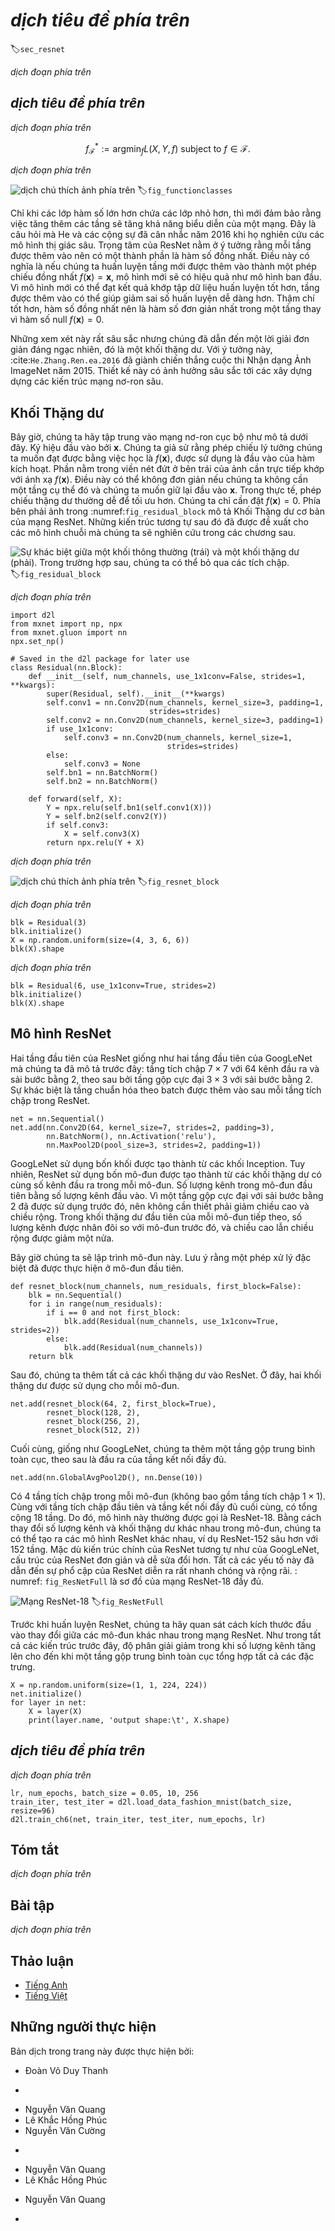 <!-- ===================== Bắt đầu dịch Phần 1 ==================== -->
<!-- ========================================= REVISE PHẦN 1 - BẮT ĐẦU =================================== -->

<!--
# Residual Networks (ResNet)
-->

# *dịch tiêu đề phía trên*
:label:`sec_resnet`

<!--
As we design increasingly deeper networks it becomes imperative to understand how adding layers can increase the complexity and expressiveness of the network.
Even more important is the ability to design networks where adding layers makes networks strictly more expressive rather than just different.
To make some progress we need a bit of theory.
-->

*dịch đoạn phía trên*

<!--
## Function Classes
-->

## *dịch tiêu đề phía trên*

<!--
Consider $\mathcal{F}$, the class of functions that a specific network architecture (together with learning rates and other hyperparameter settings) can reach.
That is, for all $f \in \mathcal{F}$ there exists some set of parameters $W$ that can be obtained through training on a suitable dataset.
Let us assume that $f^*$ is the function that we really would like to find.
If it is in $\mathcal{F}$, we are in good shape but typically we will not be quite so lucky.
Instead, we will try to find some $f^*_\mathcal{F}$ which is our best bet within $\mathcal{F}$.
For instance, we might try finding it by solving the following optimization problem:
-->

*dịch đoạn phía trên*

$$f^*_\mathcal{F} := \mathop{\mathrm{argmin}}_f L(X, Y, f) \text{ subject to } f \in \mathcal{F}.$$

<!--
It is only reasonable to assume that if we design a different and more powerful architecture $\mathcal{F}'$ we should arrive at a better outcome.
In other words, we would expect that $f^*_{\mathcal{F}'}$ is "better" than $f^*_{\mathcal{F}}$.
However, if $\mathcal{F} \not\subseteq \mathcal{F}'$ there is no guarantee that this should even happen.
In fact, $f^*_{\mathcal{F}'}$ might well be worse.
This is a situation that we often encounter in practice---adding layers does not only make the network more expressive, it also changes it in sometimes not quite so predictable ways. :numref:`fig_functionclasses`illustrates this in slightly abstract terms.
-->

*dịch đoạn phía trên*

<!--
![Left: non-nested function classes. The distance may in fact increase as the complexity increases. Right: with nested function classes this does not happen.](../img/functionclasses.svg)
-->

![*dịch chú thích ảnh phía trên*](../img/functionclasses.svg)
:label:`fig_functionclasses`

<!-- ===================== Kết thúc dịch Phần 1 ===================== -->

<!-- ===================== Bắt đầu dịch Phần 2 ===================== -->

<!--
Only if larger function classes contain the smaller ones are we guaranteed that increasing them strictly increases the expressive power of the network.
This is the question that He et al, 2016 considered when working on very deep computer vision models.
At the heart of ResNet is the idea that every additional layer should contain the identity function as one of its elements.
This means that if we can train the newly-added layer into an identity mapping $f(\mathbf{x}) = \mathbf{x}$, the new model will be as effective as the original model.
As the new model may get a better solution to fit the training dataset, the added layer might make it easier to reduce training errors.
Even better, the identity function rather than the null $f(\mathbf{x}) = 0$ should be the simplest function within a layer.
-->

Chỉ khi các lớp hàm số lớn hơn chứa các lớp nhỏ hơn, thì mới đảm bảo rằng việc tăng thêm các tầng sẽ tăng khả năng biểu diễn của một mạng.
Đây là câu hỏi mà He và các cộng sự đã cân nhắc năm 2016 khi họ nghiên cứu các mô hình thị giác sâu.
Trọng tâm của ResNet nằm ở ý tưởng rằng mỗi tầng được thêm vào nên có một thành phần là hàm số đồng nhất. 
Điều này có nghĩa là nếu chúng ta huấn luyện tầng mới được thêm vào thành một phép chiếu đồng nhất $f(\mathbf{x}) = \mathbf{x}$, mô hình mới sẽ có hiệu quả như mô hình ban đầu.
Vì mô hình mới có thể đạt kết quả khớp tập dữ liệu huấn luyện tốt hơn, tầng được thêm vào có thể giúp giảm sai số huấn luyện dễ dàng hơn.
Thậm chí tốt hơn, hàm số đồng nhất nên là hàm số đơn giản nhất trong một tầng thay vì hàm số null $f(\mathbf{x}) = 0$.

<!--
These considerations are rather profound but they led to a surprisingly simple solution, a residual block.
With it, :cite:`He.Zhang.Ren.ea.2016` won the ImageNet Visual Recognition Challenge in 2015.
The design had a profound influence on how to build deep neural networks.
-->

Những xem xét này rất sâu sắc nhưng chúng đã dẫn đến một lời giải đơn giản đáng ngạc nhiên, đó là một khối thặng dư.
Với ý tưởng này, :cite:`He.Zhang.Ren.ea.2016` đã giành chiến thắng cuộc thi Nhận dạng Ảnh ImageNet năm 2015.
Thiết kế này có ảnh hưởng sâu sắc tới các xây dựng dựng các kiến trúc mạng nơ-ron sâu.

<!--
## Residual Blocks
-->

## Khối Thặng dư

<!--
Let us focus on a local neural network, as depicted below.
Denote the input by $\mathbf{x}$.
We assume that the ideal mapping we want to obtain by learning is $f(\mathbf{x})$, to be used as the input to the activation function.
The portion within the dotted-line box in the left image must directly fit the mapping $f(\mathbf{x})$.
This can be tricky if we do not need that particular layer and we would much rather retain the input $\mathbf{x}$.
The portion within the dotted-line box in the right image now only needs to parametrize the *deviation* from the identity, since we return $\mathbf{x} + f(\mathbf{x})$.
In practice, the residual mapping is often easier to optimize.
We only need to set $f(\mathbf{x}) = 0$.
The right image in :numref:`fig_residual_block` illustrates the basic Residual Block of ResNet.
Similar architectures were later proposed for sequence models which we will study later.
-->

Bây giờ, chúng ta hãy tập trung vào mạng nơ-ron cục bộ như mô tả dưới đây.
Ký hiệu đầu vào bởi $\mathbf{x}$.
Chúng ta giả sử rằng phép chiếu lý tưởng chúng ta muốn đạt được bằng việc học là $f(\mathbf{x})$, được sử dụng là đầu vào của hàm kích hoạt.
Phần nằm trong viền nét đứt ở bên trái của ảnh cần trực tiếp khớp với ánh xạ $f(\mathbf{x})$.
Điều này có thể không đơn giản nếu chúng ta không cần một tầng cụ thể đó và chúng ta muốn giữ lại đầu vào $\mathbf{x}$.
Trong thực tế, phép chiếu thặng dư thường dễ để tối ưu hơn.
Chúng ta chỉ cần đặt $f(\mathbf{x}) = 0$.
Phía bên phải ảnh trong :numref:`fig_residual_block` mô tả Khối Thặng dư cơ bản của mạng ResNet.
Những kiến trúc tương tự sau đó đã được đề xuất cho các mô hình chuỗi mà chúng ta sẽ nghiên cứu trong các chương sau.

<!--
![The difference between a regular block (left) and a residual block (right). In the latter case, we can short-circuit the convolutions.](../img/residual-block.svg)
-->

![Sự khác biệt giữa một khối thông thường (trái) và một khối thặng dư (phải). Trong trường hợp sau, chúng ta có thể bỏ qua các tích chập.](../img/residual-block.svg)
:label:`fig_residual_block`

<!-- ===================== Kết thúc dịch Phần 2 ===================== -->

<!-- ===================== Bắt đầu dịch Phần 3 ===================== -->

<!--
ResNet follows VGG's full $3\times 3$ convolutional layer design.
The residual block has two $3\times 3$ convolutional layers with the same number of output channels.
Each convolutional layer is followed by a batch normalization layer and a ReLU activation function.
Then, we skip these two convolution operations and add the input directly before the final ReLU activation function.
This kind of design requires that the output of the two convolutional layers be of the same shape as the input, so that they can be added together.
If we want to change the number of channels or the stride, we need to introduce an additional $1\times 1$ convolutional layer to transform the input into the desired shape for the addition operation.
Let us have a look at the code below.
-->

*dịch đoạn phía trên*

```{.python .input  n=1}
import d2l
from mxnet import np, npx
from mxnet.gluon import nn
npx.set_np()

# Saved in the d2l package for later use
class Residual(nn.Block):
    def __init__(self, num_channels, use_1x1conv=False, strides=1, **kwargs):
        super(Residual, self).__init__(**kwargs)
        self.conv1 = nn.Conv2D(num_channels, kernel_size=3, padding=1,
                               strides=strides)
        self.conv2 = nn.Conv2D(num_channels, kernel_size=3, padding=1)
        if use_1x1conv:
            self.conv3 = nn.Conv2D(num_channels, kernel_size=1,
                                   strides=strides)
        else:
            self.conv3 = None
        self.bn1 = nn.BatchNorm()
        self.bn2 = nn.BatchNorm()

    def forward(self, X):
        Y = npx.relu(self.bn1(self.conv1(X)))
        Y = self.bn2(self.conv2(Y))
        if self.conv3:
            X = self.conv3(X)
        return npx.relu(Y + X)
```

<!--
This code generates two types of networks: one where we add the input to the output before applying the ReLU nonlinearity, 
and whenever `use_1x1conv=True`, one where we adjust channels and resolution by means of a $1 \times 1$ convolution before adding.
:numref:`fig_resnet_block` illustrates this:
-->

*dịch đoạn phía trên*

<!--
![Left: regular ResNet block; Right: ResNet block with 1x1 convolution](../img/resnet-block.svg)
-->

![*dịch chú thích ảnh phía trên*](../img/resnet-block.svg)
:label:`fig_resnet_block`

<!--
Now let us look at a situation where the input and output are of the same shape.
-->

*dịch đoạn phía trên*

```{.python .input  n=2}
blk = Residual(3)
blk.initialize()
X = np.random.uniform(size=(4, 3, 6, 6))
blk(X).shape
```

<!--
We also have the option to halve the output height and width while increasing the number of output channels.
-->

*dịch đoạn phía trên*

```{.python .input  n=3}
blk = Residual(6, use_1x1conv=True, strides=2)
blk.initialize()
blk(X).shape
```

<!-- ===================== Kết thúc dịch Phần 3 ===================== -->

<!-- ===================== Bắt đầu dịch Phần 4 ===================== -->

<!-- ========================================= REVISE PHẦN 1 - KẾT THÚC ===================================-->

<!-- ========================================= REVISE PHẦN 2 - BẮT ĐẦU ===================================-->

<!--
## ResNet Model
-->

## Mô hình ResNet

<!--
The first two layers of ResNet are the same as those of the GoogLeNet we described before: 
the $7\times 7$ convolutional layer with 64 output channels and a stride of 2 is followed by the $3\times 3$ maximum pooling layer with a stride of 2.
The difference is the batch normalization layer added after each convolutional layer in ResNet.
-->

Hai tầng đầu tiên của ResNet giống như hai tầng đầu tiên của GoogLeNet mà chúng ta đã mô tả trước đây:
tầng tích chập $7\times 7$ với 64 kênh đầu ra và sải bước bằng 2, theo sau bởi tầng gộp cực đại $3 \times 3$ với sải bước bằng 2.
Sự khác biệt là tầng chuẩn hóa theo batch được thêm vào sau mỗi tầng tích chập trong ResNet.

```{.python .input}
net = nn.Sequential()
net.add(nn.Conv2D(64, kernel_size=7, strides=2, padding=3),
        nn.BatchNorm(), nn.Activation('relu'),
        nn.MaxPool2D(pool_size=3, strides=2, padding=1))
```

<!--
GoogLeNet uses four blocks made up of Inception blocks.
However, ResNet uses four modules made up of residual blocks, each of which uses several residual blocks with the same number of output channels.
The number of channels in the first module is the same as the number of input channels.
Since a maximum pooling layer with a stride of 2 has already been used, it is not necessary to reduce the height and width.
In the first residual block for each of the subsequent modules, the number of channels is doubled compared with that of the previous module, and the height and width are halved.
-->

GoogLeNet sử dụng bốn khối được tạo thành từ các khối Inception.
Tuy nhiên, ResNet sử dụng bốn mô-đun được tạo thành từ các khối thặng dư có cùng số kênh đầu ra trong mỗi mô-đun.
Số lượng kênh trong mô-đun đầu tiên bằng số lượng kênh đầu vào.
Vì một tầng gộp cực đại với sải bước bằng 2 đã được sử dụng trước đó, nên không cần thiết phải giảm chiều cao và chiều rộng.
Trong khối thặng dư đầu tiên của mỗi mô-đun tiếp theo, số lượng kênh được nhân đôi so với mô-đun trước đó, và chiều cao lẫn chiều rộng được giảm một nửa.

<!--
Now, we implement this module.
Note that special processing has been performed on the first module.
-->

Bây giờ chúng ta sẽ lập trình mô-đun này.
Lưu ý rằng một phép xử lý đặc biệt đã được thực hiện ở mô-đun đầu tiên.

```{.python .input  n=4}
def resnet_block(num_channels, num_residuals, first_block=False):
    blk = nn.Sequential()
    for i in range(num_residuals):
        if i == 0 and not first_block:
            blk.add(Residual(num_channels, use_1x1conv=True, strides=2))
        else:
            blk.add(Residual(num_channels))
    return blk
```

<!--
Then, we add all the residual blocks to ResNet.
Here, two residual blocks are used for each module.
-->

Sau đó, chúng ta thêm tất cả các khối thặng dư vào ResNet.
Ở đây, hai khối thặng dư được sử dụng cho mỗi mô-đun.

```{.python .input  n=5}
net.add(resnet_block(64, 2, first_block=True),
        resnet_block(128, 2),
        resnet_block(256, 2),
        resnet_block(512, 2))
```

<!-- ===================== Kết thúc dịch Phần 4 ===================== -->

<!-- ===================== Bắt đầu dịch Phần 5 ===================== -->

<!--
Finally, just like GoogLeNet, we add a global average pooling layer, followed by the fully connected layer output.
-->

Cuối cùng, giống như GoogLeNet, chúng ta thêm một tầng gộp trung bình toàn cục, theo sau là đầu ra của tầng kết nối đầy đủ.

```{.python .input}
net.add(nn.GlobalAvgPool2D(), nn.Dense(10))
```

<!--
There are 4 convolutional layers in each module (excluding the $1\times 1$ convolutional layer).
Together with the first convolutional layer and the final fully connected layer, there are 18 layers in total.
Therefore, this model is commonly known as ResNet-18.
By configuring different numbers of channels and residual blocks in the module, we can create different ResNet models, such as the deeper 152-layer ResNet-152.
Although the main architecture of ResNet is similar to that of GoogLeNet, ResNet's structure is simpler and easier to modify.
All these factors have resulted in the rapid and widespread use of ResNet.
:numref:`fig_ResNetFull` is a diagram of the full ResNet-18.
-->

Có 4 tầng tích chập trong mỗi mô-đun (không bao gồm tầng tích chập $1 \times 1$).
Cùng với tầng tích chập đầu tiên và tầng kết nối đầy đủ cuối cùng, có tổng cộng 18 tầng.
Do đó, mô hình này thường được gọi là ResNet-18.
Bằng cách thay đổi số lượng kênh và khối thặng dư khác nhau trong mô-đun, chúng ta có thể tạo ra các mô hình ResNet khác nhau, 
ví dụ ResNet-152 sâu hơn với 152 tầng.
Mặc dù kiến trúc chính của ResNet tương tự như của GoogLeNet, cấu trúc của ResNet đơn giản và dễ sửa đổi hơn.
Tất cả các yếu tố này đã dẫn đến sự phổ cập của ResNet diễn ra rất nhanh chóng và rộng rãi.
: numref: `fig_ResNetFull` là sơ đồ của mạng ResNet-18 đầy đủ.

<!--
![ResNet 18](../img/ResNetFull.svg)
-->

![Mạng ResNet-18](../img/ResNetFull.svg)
:label:`fig_ResNetFull`

<!--
Before training ResNet, let us observe how the input shape changes between different modules in ResNet.
As in all previous architectures, the resolution decreases while the number of channels increases up until the point where a global average pooling layer aggregates all features.
-->

Trước khi huấn luyện ResNet, chúng ta hãy quan sát cách kích thước đầu vào thay đổi giữa các mô-đun khác nhau trong mạng ResNet.
Như trong tất cả các kiến trúc trước đây, độ phân giải giảm trong khi số lượng kênh tăng lên cho đến khi một tầng gộp trung bình toàn cục tổng hợp tất cả các đặc trưng.

```{.python .input  n=6}
X = np.random.uniform(size=(1, 1, 224, 224))
net.initialize()
for layer in net:
    X = layer(X)
    print(layer.name, 'output shape:\t', X.shape)
```

<!-- ===================== Kết thúc dịch Phần 5 ===================== -->

<!-- ===================== Bắt đầu dịch Phần 6 ===================== -->

<!--
## Data Acquisition and Training
-->

## *dịch tiêu đề phía trên*

<!--
We train ResNet on the Fashion-MNIST dataset, just like before.
The only thing that has changed is the learning rate that decreased again, due to the more complex architecture.
-->

*dịch đoạn phía trên*

```{.python .input}
lr, num_epochs, batch_size = 0.05, 10, 256
train_iter, test_iter = d2l.load_data_fashion_mnist(batch_size, resize=96)
d2l.train_ch6(net, train_iter, test_iter, num_epochs, lr)
```

<!--
## Summary
-->

## Tóm tắt

<!--
* Residual blocks allow for a parametrization relative to the identity function $f(\mathbf{x}) = \mathbf{x}$.
* Adding residual blocks increases the function complexity in a well-defined manner.
* We can train an effective deep neural network by having residual blocks pass through cross-layer data channels.
* ResNet had a major influence on the design of subsequent deep neural networks, both for convolutional and sequential nature.
-->

*dịch đoạn phía trên*


<!--
## Exercises
-->

## Bài tập

<!--
1. Refer to Table 1 in the :cite:`He.Zhang.Ren.ea.2016` to implement different variants.
2. For deeper networks, ResNet introduces a "bottleneck" architecture to reduce model complexity. Try to implement it.
3. In subsequent versions of ResNet, the author changed the "convolution, batch normalization, and activation" architecture to the "batch normalization,
   activation, and convolution" architecture. Make this improvement yourself. See Figure 1 in :cite:`He.Zhang.Ren.ea.2016*1` for details.
4. Prove that if $\mathbf{x}$ is generated by a ReLU, the ResNet block does indeed include the identity function.
5. Why cannot we just increase the complexity of functions without bound, even if the function classes are nested?
-->

*dịch đoạn phía trên*

<!-- ===================== Kết thúc dịch Phần 6 ===================== -->
<!-- ========================================= REVISE PHẦN 2 - KẾT THÚC ===================================-->


<!--
## [Discussions](https://discuss.mxnet.io/t/2359)
-->

## Thảo luận
* [Tiếng Anh](https://discuss.mxnet.io/t/2359)
* [Tiếng Việt](https://forum.machinelearningcoban.com/c/d2l)

## Những người thực hiện
Bản dịch trong trang này được thực hiện bởi:
<!--
Tác giả của mỗi Pull Request điền tên mình và tên những người review mà bạn thấy
hữu ích vào từng phần tương ứng. Mỗi dòng một tên, bắt đầu bằng dấu `*`.

Lưu ý:
* Nếu reviewer không cung cấp tên, bạn có thể dùng tên tài khoản GitHub của họ
với dấu `@` ở đầu. Ví dụ: @aivivn.

* Tên đầy đủ của các reviewer có thể được tìm thấy tại https://github.com/aivivn/d2l-vn/blob/master/docs/contributors_info.md
-->

* Đoàn Võ Duy Thanh
<!-- Phần 1 -->
*

<!-- Phần 2 -->
* Nguyễn Văn Quang
* Lê Khắc Hồng Phúc
* Nguyễn Văn Cường

<!-- Phần 3 -->
*

<!-- Phần 4 -->
* Nguyễn Văn Quang
* Lê Khắc Hồng Phúc
<!-- Phần 5 -->
* Nguyễn Văn Quang

<!-- Phần 6 -->
*
